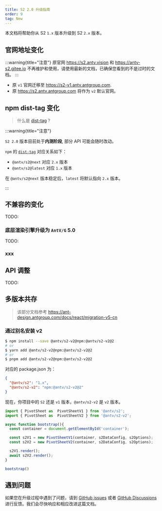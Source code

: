 ```yaml
---
title: S2 2.0 升级指南
order: 9
tag: New
---
```


本文档将帮助你从 S2 `1.x` 版本升级到 S2 `2.x` 版本。

## 官网地址变化

:::warning{title="注意"}
原官网 <https://s2.antv.vision> 和 <https://antv-s2.gitee.io> 不再维护和使用，请使用最新的文档，已确保您看到的不是过时的文档。
:::

- 原 `v1` 官网迁移至 <https://s2-v1.antv.antgroup.com>.
- 原 <https://s2.antv.antgroup.com> 将作为 `v2` 默认官网。

## npm dist-tag 变化

> 什么是 [dist-tag](https://docs.npmjs.com/adding-dist-tags-to-packages/) ?

:::warning{title="注意"}

`S2 2.0` 版本目前处于**内测阶段**, 部分 API 可能会随时改动。

`npm` 的 [`dist-tag`](https://docs.npmjs.com/cli/v10/commands/npm-dist-tag) 对应关系如下：

- `@antv/s2@next` 对应 `2.x` 版本
- `@antv/s2@latest` 对应 `1.x` 版本

在 `@antv/s2@next` 版本稳定后，`latest` 将默认指向 `2.x` 版本。

:::

## 不兼容的变化

TODO:

### 底层渲染引擎升级为 `AntV/G` 5.0

TODO:

### xxx

## API 调整

TODO:

## 多版本共存

> 该部分文档参考 <https://ant-design.antgroup.com/docs/react/migration-v5-cn>

### 通过别名安装 v2

```bash
$ npm install --save @antv/s2-v2@npm:@antv/s2-v2@2
# or
$ yarn add @antv/s2-v2@npm:@antv/s2-v2@2
# or
$ pnpm add @antv/s2-v2@npm:@antv/s2-v2@2
```

对应的 package.json 为：

```json
{
  "@antv/s2": "1.x",
  "@antv/s2-v2": "npm:@antv/s2-v2@2"
}
```

现在，你项目中的 `S2` 还是 `v1` 版本，`@antv/s2-v2` 是 `v2` 版本。

```ts
import { PivotSheet as  PivotSheetV1 } from '@antv/s2';
import { PivotSheet as  PivotSheetV2 } from '@antv/s2-v2';

async function bootstrap(){
  const container = document.getElementById('container');

  const s2V1 = new PivotSheetV1(container, s2DataConfig, s2Options);
  const s2V2 = new PivotSheetV2(container, s2DataConfig, s2Options);

  s2V1.render();
  await s2V2.render();
}

bootstrap()
```

## 遇到问题

如果您在升级过程中遇到了问题，请到 [GitHub issues](https://github.com/antvis/S2/issues/2454) 或者 [GitHub Discussions](https://github.com/antvis/S2/discussions/1933) 进行反馈。我们会尽快响应和相应改进这篇文档。
